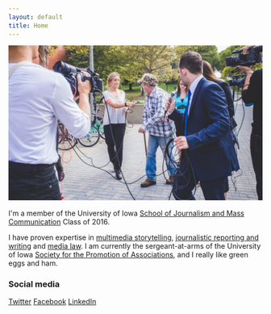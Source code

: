 ```yaml
---
layout: default
title: Home
---
```


![logo](public/test.jpg)

I'm a member of the University of Iowa [School of Journalism and Mass Communication](http://clas.uiowa.edu/sjmc/) Class of 2016.

I have proven expertise in [multimedia storytelling](/), [journalistic reporting and writing](/#) and [media law](/#). I am currently the sergeant-at-arms of the University of Iowa [Society for the Promotion of Associations](/#), and I really like green eggs and ham.

### Social media

<!-- go to http://fontawesome.io/icons/ to see more icons -->
<p class="social-icons">
<a href="http://twitter.com/stellarstudent"><i class="fa fa-twitter-square" aria-hidden="true"></i> Twitter</a>
<a href="http://facebook.com/stellarstudent"><i class="fa fa-facebook-square" aria-hidden="true"></i> Facebook</a>
<a href="http://linkedin.com/in/stellarstudent"><i class="fa fa-linkedin-square" aria-hidden="true"></i> LinkedIn</a>
</p>
